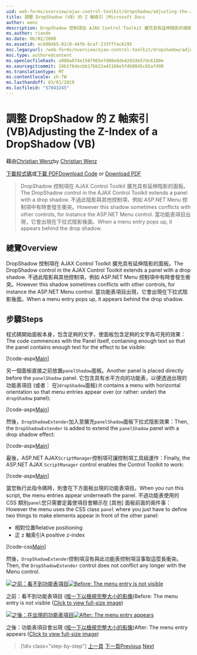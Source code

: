 ```yaml
---
uid: web-forms/overview/ajax-control-toolkit/dropshadow/adjusting-the-z-index-of-a-dropshadow-vb
title: 調整 DropShadow (VB) 的 Z 軸索引 |Microsoft Docs
author: wenz
description: DropShadow 控制項在 AJAX Control Toolkit 擴充具有延伸陰影的面板。 不過此陰影有時會與其他控制項，如安裝衝突...
ms.author: riande
ms.date: 06/02/2008
ms.assetid: ecb004b5-82c0-44fb-bcaf-233fffac6195
msc.legacyurl: /web-forms/overview/ajax-control-toolkit/dropshadow/adjusting-the-z-index-of-a-dropshadow-vb
msc.type: authoredcontent
ms.openlocfilehash: a900a074e1507965e7d60e8de4202de57dc6180e
ms.sourcegitcommit: 24b1f6decbb17bb22a45166e5fdb0845c65af498
ms.translationtype: MT
ms.contentlocale: zh-TW
ms.lasthandoff: 03/01/2019
ms.locfileid: "57043245"
---
```

<a name="adjusting-the-z-index-of-a-dropshadow-vb"></a><span data-ttu-id="b94e8-104">調整 DropShadow 的 Z 軸索引 (VB)</span><span class="sxs-lookup"><span data-stu-id="b94e8-104">Adjusting the Z-Index of a DropShadow (VB)</span></span>
====================
<span data-ttu-id="b94e8-105">藉由[Christian Wenz](https://github.com/wenz)</span><span class="sxs-lookup"><span data-stu-id="b94e8-105">by [Christian Wenz](https://github.com/wenz)</span></span>

<span data-ttu-id="b94e8-106">[下載程式碼](http://download.microsoft.com/download/5/1/6/51652a81-500b-4f6b-88d3-617103e7941e/DropShadow1.vb.zip)或[下載 PDF](http://download.microsoft.com/download/b/6/a/b6ae89ee-df69-4c87-9bfb-ad1eb2b23373/dropshadow1VB.pdf)</span><span class="sxs-lookup"><span data-stu-id="b94e8-106">[Download Code](http://download.microsoft.com/download/5/1/6/51652a81-500b-4f6b-88d3-617103e7941e/DropShadow1.vb.zip) or [Download PDF](http://download.microsoft.com/download/b/6/a/b6ae89ee-df69-4c87-9bfb-ad1eb2b23373/dropshadow1VB.pdf)</span></span>

> <span data-ttu-id="b94e8-107">DropShadow 控制項在 AJAX Control Toolkit 擴充具有延伸陰影的面板。</span><span class="sxs-lookup"><span data-stu-id="b94e8-107">The DropShadow control in the AJAX Control Toolkit extends a panel with a drop shadow.</span></span> <span data-ttu-id="b94e8-108">不過此陰影與其他控制項，例如 ASP.NET Menu 控制項中有時會發生衝突。</span><span class="sxs-lookup"><span data-stu-id="b94e8-108">However this shadow sometimes conflicts with other controls, for instance the ASP.NET Menu control.</span></span> <span data-ttu-id="b94e8-109">當功能表項目出現，它會出現在下拉式陰影後面。</span><span class="sxs-lookup"><span data-stu-id="b94e8-109">When a menu entry pops up, it appears behind the drop shadow.</span></span>


## <a name="overview"></a><span data-ttu-id="b94e8-110">總覽</span><span class="sxs-lookup"><span data-stu-id="b94e8-110">Overview</span></span>

<span data-ttu-id="b94e8-111">DropShadow 控制項在 AJAX Control Toolkit 擴充具有延伸陰影的面板。</span><span class="sxs-lookup"><span data-stu-id="b94e8-111">The DropShadow control in the AJAX Control Toolkit extends a panel with a drop shadow.</span></span> <span data-ttu-id="b94e8-112">不過此陰影與其他控制項，例如 ASP.NET Menu 控制項中有時會發生衝突。</span><span class="sxs-lookup"><span data-stu-id="b94e8-112">However this shadow sometimes conflicts with other controls, for instance the ASP.NET Menu control.</span></span> <span data-ttu-id="b94e8-113">當功能表項目出現，它會出現在下拉式陰影後面。</span><span class="sxs-lookup"><span data-stu-id="b94e8-113">When a menu entry pops up, it appears behind the drop shadow.</span></span>

## <a name="steps"></a><span data-ttu-id="b94e8-114">步驟</span><span class="sxs-lookup"><span data-stu-id="b94e8-114">Steps</span></span>

<span data-ttu-id="b94e8-115">程式碼開始面板本身，包含足夠的文字，使面板包含足夠的文字為可見的效果：</span><span class="sxs-lookup"><span data-stu-id="b94e8-115">The code commences with the Panel itself, containing enough text so that the panel contains enough text for the effect to be visible:</span></span>

[!code-aspx[Main](adjusting-the-z-index-of-a-dropshadow-vb/samples/sample1.aspx)]

<span data-ttu-id="b94e8-116">另一個面板直接之前放置`panelShadow`面板。</span><span class="sxs-lookup"><span data-stu-id="b94e8-116">Another panel is placed directly before the `panelShadow` panel.</span></span> <span data-ttu-id="b94e8-117">它包含具有水平方向的功能表，以便透過出現的功能表項目 (或者： 在)`dropShadow`面板):</span><span class="sxs-lookup"><span data-stu-id="b94e8-117">It contains a menu with horizontal orientation so that menu entries appear over (or rather: under) the `dropShadow` panel):</span></span>

[!code-aspx[Main](adjusting-the-z-index-of-a-dropshadow-vb/samples/sample2.aspx)]

<span data-ttu-id="b94e8-118">然後，`DropShadowExtender`加入至擴充`panelShadow`面板下拉式陰影效果：</span><span class="sxs-lookup"><span data-stu-id="b94e8-118">Then, the `DropShadowExtender` is added to extend the `panelShadow` panel with a drop shadow effect:</span></span>

[!code-aspx[Main](adjusting-the-z-index-of-a-dropshadow-vb/samples/sample3.aspx)]

<span data-ttu-id="b94e8-119">最後，ASP.NET AJAX`ScriptManager`控制項可讓控制項工具組運作：</span><span class="sxs-lookup"><span data-stu-id="b94e8-119">Finally, the ASP.NET AJAX `ScriptManager` control enables the Control Toolkit to work:</span></span>

[!code-aspx[Main](adjusting-the-z-index-of-a-dropshadow-vb/samples/sample4.aspx)]

<span data-ttu-id="b94e8-120">當您執行此指令碼時，則會在下方面板出現的功能表項目。</span><span class="sxs-lookup"><span data-stu-id="b94e8-120">When you run this script, the menu entries appear underneath the panel.</span></span> <span data-ttu-id="b94e8-121">不過功能表使用的 CSS 類別`panel`您只需要定義使項目會顯示在 [其他] 面板前面的兩件事：</span><span class="sxs-lookup"><span data-stu-id="b94e8-121">However the menu uses the CSS class `panel` where you just have to define two things to make elements appear in front of the other panel:</span></span>

- <span data-ttu-id="b94e8-122">相對位置</span><span class="sxs-lookup"><span data-stu-id="b94e8-122">Relative positioning</span></span>
- <span data-ttu-id="b94e8-123">正 z 軸索引</span><span class="sxs-lookup"><span data-stu-id="b94e8-123">A positive z-index</span></span>

[!code-css[Main](adjusting-the-z-index-of-a-dropshadow-vb/samples/sample5.css)]

<span data-ttu-id="b94e8-124">然後，`DropShadowExtender`控制項沒有與此功能表控制項沒事取這麼長衝突。</span><span class="sxs-lookup"><span data-stu-id="b94e8-124">Then, the `DropShadowExtender` control does not conflict any longer with the Menu control.</span></span>


<span data-ttu-id="b94e8-125">[![之前：看不到功能表項目](adjusting-the-z-index-of-a-dropshadow-vb/_static/image2.png)](adjusting-the-z-index-of-a-dropshadow-vb/_static/image1.png)</span><span class="sxs-lookup"><span data-stu-id="b94e8-125">[![Before: The menu entry is not visible](adjusting-the-z-index-of-a-dropshadow-vb/_static/image2.png)](adjusting-the-z-index-of-a-dropshadow-vb/_static/image1.png)</span></span>

<span data-ttu-id="b94e8-126">之前：看不到功能表項目 ([按一下以檢視完整大小的影像](adjusting-the-z-index-of-a-dropshadow-vb/_static/image3.png))</span><span class="sxs-lookup"><span data-stu-id="b94e8-126">Before: The menu entry is not visible ([Click to view full-size image](adjusting-the-z-index-of-a-dropshadow-vb/_static/image3.png))</span></span>


<span data-ttu-id="b94e8-127">[![之後：在出現的功能表項目](adjusting-the-z-index-of-a-dropshadow-vb/_static/image5.png)](adjusting-the-z-index-of-a-dropshadow-vb/_static/image4.png)</span><span class="sxs-lookup"><span data-stu-id="b94e8-127">[![After: The menu entry appears](adjusting-the-z-index-of-a-dropshadow-vb/_static/image5.png)](adjusting-the-z-index-of-a-dropshadow-vb/_static/image4.png)</span></span>

<span data-ttu-id="b94e8-128">之後：功能表項目會出現 ([按一下以檢視完整大小的影像](adjusting-the-z-index-of-a-dropshadow-vb/_static/image6.png))</span><span class="sxs-lookup"><span data-stu-id="b94e8-128">After: The menu entry appears ([Click to view full-size image](adjusting-the-z-index-of-a-dropshadow-vb/_static/image6.png))</span></span>

> [!div class="step-by-step"]
> <span data-ttu-id="b94e8-129">[上一頁](manipulating-dropshadow-properties-from-client-code-cs.md)
> [下一頁](manipulating-dropshadow-properties-from-client-code-vb.md)</span><span class="sxs-lookup"><span data-stu-id="b94e8-129">[Previous](manipulating-dropshadow-properties-from-client-code-cs.md)
[Next](manipulating-dropshadow-properties-from-client-code-vb.md)</span></span>
